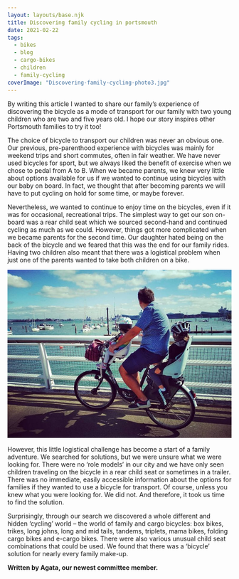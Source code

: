 ```yaml
---
layout: layouts/base.njk
title: Discovering family cycling in portsmouth
date: 2021-02-22
tags:  
  - bikes
  - blog 
  - cargo-bikes
  - children
  - family-cycling
coverImage: "Discovering-family-cycling-photo3.jpg"
---
```


By writing this article I wanted to share our family’s experience of discovering the bicycle as a mode of transport for our family with two young children who are two and five years old. I hope our story inspires other Portsmouth families to try it too!

The choice of bicycle to transport our children was never an obvious one. Our previous, pre-parenthood experience with bicycles was mainly for weekend trips and short commutes, often in fair weather. We have never used bicycles for sport, but we always liked the benefit of exercise when we chose to pedal from A to B. When we became parents, we knew very little about options available for us if we wanted to continue using bicycles with our baby on board. In fact, we thought that after becoming parents we will have to put cycling on hold for some time, or maybe forever. 

Nevertheless, we wanted to continue to enjoy time on the bicycles, even if it was for occasional, recreational trips. The simplest way to get our son on-board was a rear child seat which we sourced second-hand and continued cycling as much as we could. However, things got more complicated when we became parents for the second time. Our daughter hated being on the back of the bicycle and we feared that this was the end for our family rides. Having two children also meant that there was a logistical problem when just one of the parents wanted to take both children on a bike.

![](images/Discovering-Family-cycling-photo1.jpg)

However, this little logistical challenge has become a start of a family adventure. We searched for solutions, but we were unsure what we were looking for. There were no ‘role models’ in our city and we have only seen children traveling on the bicycle in a rear child seat or sometimes in a trailer. There was no immediate, easily accessible information about the options for families if they wanted to use a bicycle for transport. Of course, unless you knew what you were looking for. We did not. And therefore, it took us time to find the solution.  

Surprisingly, through our search we discovered a whole different and hidden ‘cycling’ world – the world of family and cargo bicycles: box bikes, trikes, long johns, long and mid tails, tandems, triplets, mama bikes, folding cargo bikes and e-cargo bikes. There were also various unusual child seat combinations that could be used. We found that there was a ‘bicycle’ solution for nearly every family make-up. 

**Written by Agata, our newest committee member.**

